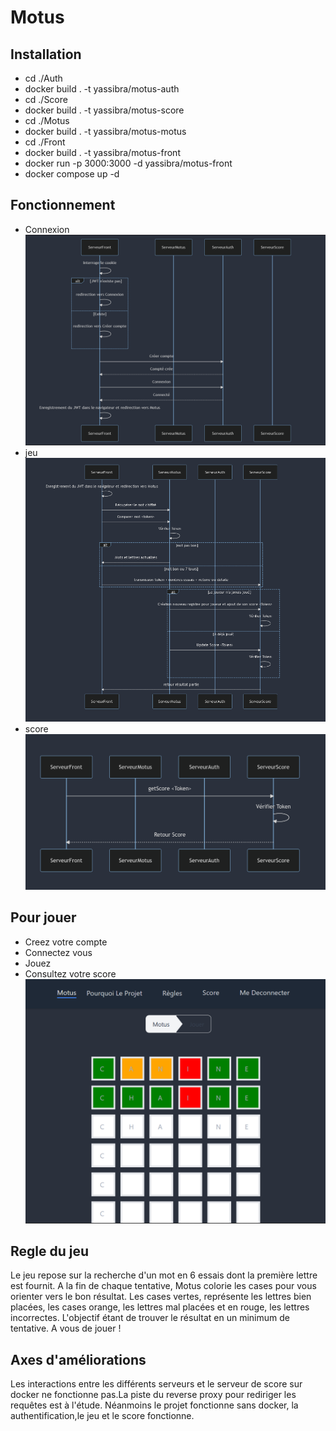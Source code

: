 # Motus 
## Installation 
- cd ./Auth
- docker build . -t yassibra/motus-auth
- cd ./Score
- docker build . -t yassibra/motus-score
- cd ./Motus
- docker build . -t yassibra/motus-motus
- cd ./Front
- docker build . -t yassibra/motus-front
- docker run -p 3000:3000 -d yassibra/motus-front
- docker compose up -d
## Fonctionnement 
-  Connexion
![Connexion](diag1.png)
- jeu
![](diag2.png)
- score
![](diag3.png)
## Pour jouer
 - Creez votre compte      
 - Connectez vous          
 - Jouez                   
 - Consultez votre score   
![](jeuMotus.png)
## Regle du jeu 
Le jeu repose sur la recherche d'un mot en 6 essais dont la première lettre est fournit. A la fin de chaque tentative, Motus colorie les cases pour vous orienter vers le bon résultat. Les cases vertes, représente les lettres bien placées, les cases orange, les lettres mal placées et en rouge, les lettres incorrectes. L'objectif étant de trouver le résultat en un minimum de tentative. A vous de jouer !

## Axes d'améliorations
Les interactions entre les différents serveurs et le serveur de score sur docker ne fonctionne pas.La piste du reverse proxy pour rediriger les requêtes est à l'étude. Néanmoins le projet fonctionne sans docker, la authentification,le jeu et le score fonctionne.